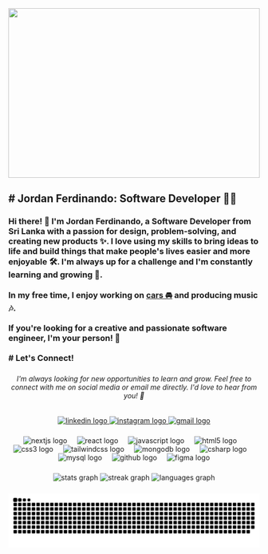 

<img style="object-fit: cover;" align="center" width="100%" height="340" src="https://i.pinimg.com/originals/4a/70/5e/4a705e028bb9f5d50995e68c791fb10a.gif" />


###

<h2 align="left"># Jordan Ferdinando: Software Developer 👨‍💻</h2>

###

<h3 align="left">Hi there! 👋 I'm Jordan Ferdinando, a Software Developer from Sri Lanka with a passion for design, problem-solving, and creating new products ✨. I love using my skills to bring ideas to life and build things that make people's lives easier and more enjoyable 🛠️. I'm always up for a challenge and I'm constantly learning and growing 🚀.<br><br>In my free time, I enjoy working on <a href="https://www.instagram.com/skyethecorona/" style="transition: font-size 0.3s; font-size: 16px;">cars 🚘</a>
 and producing music 🎶.<br><br>If you're looking for a creative and passionate software engineer, I'm your person! 🚀<br><br># Let's Connect!</h3>


###

<h6 align="center">I'm always looking for new opportunities to learn and grow. Feel free to connect with me on social media or email me directly. I'd love to hear from you! 👋</h6>

###

<div align="center">
  <a href="https://www.linkedin.com/in/jordan-ferdinando-954853236/" target="_blank">
    <img src="https://img.shields.io/static/v1?message=LinkedIn&logo=linkedin&label=&color=0077B5&logoColor=white&labelColor=&style=for-the-badge" height="35" alt="linkedin logo"  />
  </a>
  <a href="https://www.instagram.com/jordan_jdy/" target="_blank">
    <img src="https://img.shields.io/static/v1?message=Instagram&logo=instagram&label=&color=E4405F&logoColor=white&labelColor=&style=for-the-badge" height="35" alt="instagram logo"  />
  </a>
  <a href="mailto:jordanjdyydj@gmail.com" target="_blank">
    <img src="https://img.shields.io/static/v1?message=Gmail&logo=gmail&label=&color=D14836&logoColor=white&labelColor=&style=for-the-badge" height="35" alt="gmail logo"  />
  </a>
</div>

###

<div align="center">
  <img src="https://skillicons.dev/icons?i=nextjs" height="30" alt="nextjs logo"  />
  <img width="12" />
  <img src="https://cdn.jsdelivr.net/gh/devicons/devicon/icons/react/react-original.svg" height="30" alt="react logo"  />
  <img width="12" />
  <img src="https://cdn.jsdelivr.net/gh/devicons/devicon/icons/javascript/javascript-original.svg" height="30" alt="javascript logo"  />
  <img width="12" />
  <img src="https://cdn.jsdelivr.net/gh/devicons/devicon/icons/html5/html5-original.svg" height="30" alt="html5 logo"  />
  <img width="12" />
  <img src="https://cdn.jsdelivr.net/gh/devicons/devicon/icons/css3/css3-original.svg" height="30" alt="css3 logo"  />
  <img width="12" />
  <img src="https://cdn.simpleicons.org/tailwindcss/06B6D4" height="30" alt="tailwindcss logo"  />
  <img width="12" />
  <img src="https://cdn.simpleicons.org/mongodb/47A248" height="30" alt="mongodb logo"  />
  <img width="12" />
  <img src="https://cdn.simpleicons.org/csharp/239120" height="30" alt="csharp logo"  />
  <img width="12" />
  <img src="https://cdn.simpleicons.org/mysql/4479A1" height="30" alt="mysql logo"  />
  <img width="12" />
  <img src="https://cdn.simpleicons.org/github/181717" height="30" alt="github logo"  />
  <img width="12" />
  <img src="https://skillicons.dev/icons?i=figma" height="30" alt="figma logo"  />
</div>

###

<div align="center">
  <img src="https://github-readme-stats.vercel.app/api?username=Jordandotdev&hide_title=false&hide_rank=false&show_icons=true&include_all_commits=true&count_private=true&disable_animations=false&theme=radical&locale=en&hide_border=false" height="150" alt="stats graph"  />
  <img src="https://streak-stats.demolab.com?user=Jordandotdev&locale=en&mode=daily&theme=radical&hide_border=false&border_radius=5" height="150" alt="streak graph"  />
  <img src="https://github-readme-stats.vercel.app/api/top-langs?username=Jordandotdev&locale=en&hide_title=false&layout=compact&card_width=320&langs_count=5&theme=radical&hide_border=false" height="150" alt="languages graph"  />
</div>

###

<img align="center" src="https://raw.githubusercontent.com/Jordandotdev/Jordandotdev/output/snake.svg" alt="Snake animation" />

###

